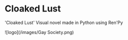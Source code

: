 # Cloaked Lust
'Cloaked Lust' Visual novel made in Python using Ren'Py

![logo](/images/Gay Society.png)
